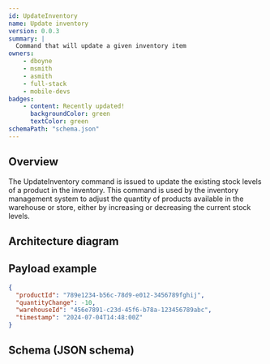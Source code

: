 ```yaml
---
id: UpdateInventory
name: Update inventory
version: 0.0.3
summary: |
  Command that will update a given inventory item
owners:
    - dboyne
    - msmith
    - asmith
    - full-stack
    - mobile-devs
badges:
    - content: Recently updated!
      backgroundColor: green
      textColor: green
schemaPath: "schema.json"
---
```


## Overview

The UpdateInventory command is issued to update the existing stock levels of a product in the inventory. This command is used by the inventory management system to adjust the quantity of products available in the warehouse or store, either by increasing or decreasing the current stock levels.

## Architecture diagram

<NodeGraph />

## Payload example

```json title="Payload example"
{
  "productId": "789e1234-b56c-78d9-e012-3456789fghij",
  "quantityChange": -10,
  "warehouseId": "456e7891-c23d-45f6-b78a-123456789abc",
  "timestamp": "2024-07-04T14:48:00Z"
}
```

## Schema (JSON schema)

<Schema file="schema.json"/>

